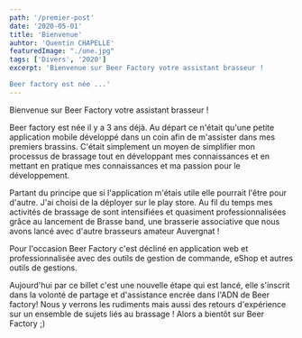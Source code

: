 ```yaml
---
path: '/premier-post'
date: '2020-05-01'
title: 'Bienvenue'
auhtor: 'Quentin CHAPELLE'
featuredImage: "./une.jpg"
tags: ['Divers', '2020']
excerpt: 'Bienvenue sur Beer Factory votre assistant brasseur !

Beer factory est née ...'
---
```


Bienvenue sur Beer Factory votre assistant brasseur !

Beer factory est née il y a 3 ans déjà. Au départ ce n'était qu'une petite application mobile développé dans un coin afin de m'assister dans mes premiers brassins.
C'était simplement un moyen de simplifier mon processus de brassage tout en développant mes connaissances et en mettant en pratique mes connaissances et ma passion pour le développement.

Partant du principe que si l'application m'étais utile elle pourrait l'être pour d'autre. J'ai choisi de la déployer sur le play store. Au fil du temps mes activités de brassage de sont intensifiées et quasiment professionnalisées grâce au lancement de Brasse band, une brasserie associative que nous avons lancé avec d'autre brasseurs amateur Auvergnat !

Pour l'occasion Beer Factory c'est décliné en application web et professionnalisée avec des outils de gestion de commande, eShop et autres outils de gestions.

Aujourd'hui par ce billet c'est une nouvelle étape qui est lancé, elle s'inscrit dans la volonté de partage et d'assistance encrée dans l'ADN de Beer factory! Nous y verrons les rudiments mais aussi des retours d'expérience sur un ensemble de sujets liés au brassage !
Alors a bientôt sur Beer Factory ;)
